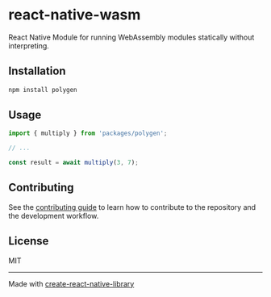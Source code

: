 # react-native-wasm

React Native Module for running WebAssembly modules statically without interpreting.

## Installation

```sh
npm install polygen
```

## Usage

```js
import { multiply } from 'packages/polygen';

// ...

const result = await multiply(3, 7);
```


## Contributing

See the [contributing guide](CONTRIBUTING.md) to learn how to contribute to the repository and the development workflow.

## License

MIT

---

Made with [create-react-native-library](https://github.com/callstack/react-native-builder-bob)
